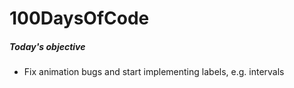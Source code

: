 # 100DaysOfCode

##### Today's objective

- Fix animation bugs and start implementing labels, e.g. intervals
